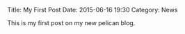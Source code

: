 Title: My First Post
Date: 2015-06-16 19:30
Category: News

This is my first post on my new pelican blog.
